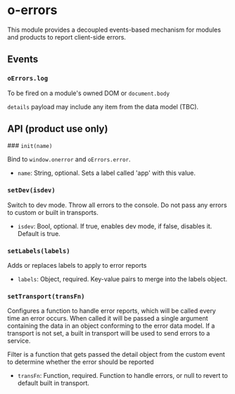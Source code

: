 # o-errors

This module provides a decoupled events-based mechanism for modules and products to report client-side errors.

## Events

### `oErrors.log`

To be fired on a module's owned DOM or `document.body`

`details` payload may include any item from the data model (TBC). 


## API (product use only)

### `init(name)`

Bind to `window.onerror` and `oErrors.error`.

* `name`: String, optional. Sets a label called 'app' with this value.

### `setDev(isdev)`

Switch to dev mode.  Throw all errors to the console.  Do not pass any errors to custom or built in transports.

* `isdev`: Bool, optional. If true, enables dev mode, if false, disables it.  Default is true.

### `setLabels(labels)`

Adds or replaces labels to apply to error reports

* `labels`: Object, required.  Key-value pairs to merge into the labels object.

### `setTransport(transFn)`

Configures a function to handle error reports, which will be called every time an error occurs.  When called it will be passed a single argument containing the data in an object conforming to the error data model. If a transport is not set, a built in transport will be used to send errors to a service.

Filter is a function that gets passed the detail object from the custom event to determine whether the error should be reported

* `transFn`: Function, required.  Function to handle errors, or null to revert to default built in transport.



